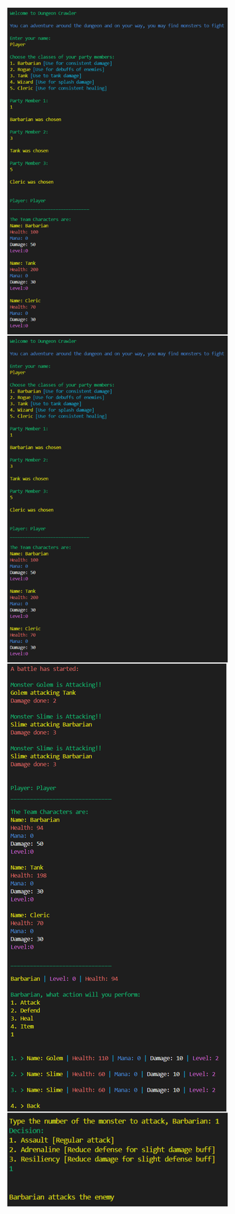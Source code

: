 ![alt text](screenshot1.png)
![alt text](screenshot2.png)
![alt text](screenshot3.png)
![alt text](screenshot4.png)